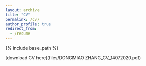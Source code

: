 ```yaml
---
layout: archive
title: "CV"
permalink: /cv/
author_profile: true
redirect_from:
  - /resume
---
```


{% include base_path %}

[download CV here](files/DONGMIAO ZHANG_CV_14072020.pdf)
